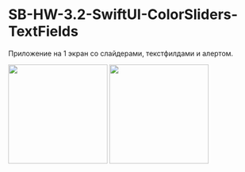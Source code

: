 # SB-HW-3.2-SwiftUI-ColorSliders-TextFields
Приложение на 1 экран со слайдерами, текстфилдами и алертом.
<p>
<img src="https://user-images.githubusercontent.com/112563277/199733768-bcf62592-eeef-4e96-be00-105c5f2d0d60.png" width="200" />
<img src="https://user-images.githubusercontent.com/112563277/199733758-f8753c23-52a5-4a19-aa46-baf1f9a4ac88.png" width="200" />
</p>
